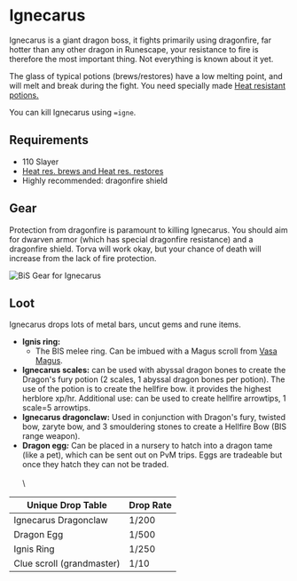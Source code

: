 # Ignecarus

Ignecarus is a giant dragon boss, it fights primarily using dragonfire, far hotter than any other dragon in Runescape, your resistance to fire is therefore the most important thing. Not everything is known about it yet.

The glass of typical potions (brews/restores) have a low melting point, and will melt and break during the fight. You need specially made [Heat resistant potions.](../../custom-items/misc.md#heat-res-potions)

You can kill Ignecarus using `=igne`.

## Requirements

* 110 Slayer
* [Heat res. brews and Heat res. restores](../../custom-items/misc.md#heat-res-potions)
* Highly recommended: dragonfire shield

## Gear

Protection from dragonfire is paramount to killing Ignecarus. You should aim for dwarven armor (which has special dragonfire resistance) and a dragonfire shield. Torva will work okay, but your chance of death will increase from the lack of fire protection.

![BiS Gear for Ignecarus](../../.gitbook/assets/igne\_bis.png)

## Loot

Ignecarus drops lots of metal bars, uncut gems and rune items.

* **Ignis ring:**
  * The BIS melee ring. Can be imbued with a Magus scroll from [Vasa Magus](../vasa-magus.md#loot).
* **Ignecarus scales:** can be used with abyssal dragon bones to create the Dragon's fury potion (2 scales, 1 abyssal dragon bones per potion). The use of the potion is to create the hellfire bow. it provides the highest herblore xp/hr. Additional use: can be used to create hellfire arrowtips, 1 scale=5 arrowtips.
* **Ignecarus dragonclaw:** Used in conjunction with Dragon's fury, twisted bow, zaryte bow, and 3 smouldering stones to create a Hellfire Bow (BIS range weapon).&#x20;
* **Dragon egg**_**:**_ Can be placed in a nursery to hatch into a dragon tame (like a pet), which can be sent out on PvM trips. Eggs are tradeable but once they hatch they can not be traded. \
  \
  \


| Unique Drop Table         | Drop Rate |
| ------------------------- | --------- |
| Ignecarus Dragonclaw      | 1/200     |
| Dragon Egg                | 1/500     |
| Ignis Ring                | 1/250     |
| Clue scroll (grandmaster) | 1/10      |

